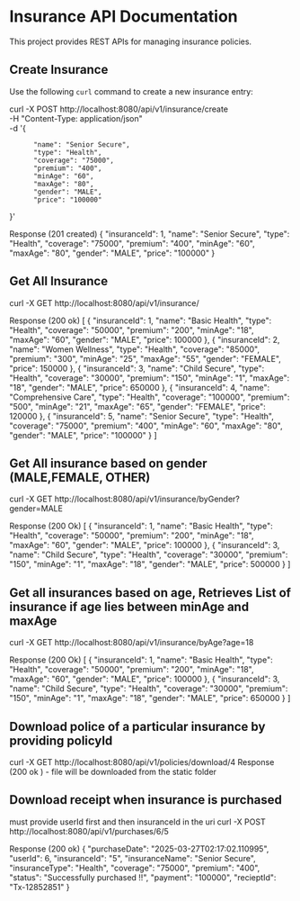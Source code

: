 # Insurance API Documentation

This project provides REST APIs for managing insurance policies.

##  Create Insurance
Use the following `curl` command to create a new insurance entry:


curl -X POST http://localhost:8080/api/v1/insurance/create \
     -H "Content-Type: application/json" \
     -d '{  

             
          "name": "Senior Secure",
          "type": "Health",
          "coverage": "75000",
          "premium": "400",
          "minAge": "60",
          "maxAge": "80",
          "gender": "MALE",
          "price": "100000"
           
}'

Response (201 created)
{
    "insuranceId": 1,
    "name": "Senior Secure",
    "type": "Health",
    "coverage": "75000",
    "premium": "400",
    "minAge": "60",
    "maxAge": "80",
    "gender": "MALE",
    "price": "100000"
}

 ## Get All Insurance
curl -X GET http://localhost:8080/api/v1/insurance/

Response (200 ok)
[
    {
        "insuranceId": 1,
        "name": "Basic Health",
        "type": "Health",
        "coverage": "50000",
        "premium": "200",
        "minAge": "18",
        "maxAge": "60",
        "gender": "MALE",
        "price": 100000
    },
    {
        "insuranceId": 2,
        "name": "Women Wellness",
        "type": "Health",
        "coverage": "85000",
        "premium": "300",
        "minAge": "25",
        "maxAge": "55",
        "gender": "FEMALE",
        "price": 150000
    },
    {
        "insuranceId": 3,
        "name": "Child Secure",
        "type": "Health",
        "coverage": "30000",
        "premium": "150",
        "minAge": "1",
        "maxAge": "18",
        "gender": "MALE",
        "price": 650000
    },
    {
        "insuranceId": 4,
        "name": "Comprehensive Care",
        "type": "Health",
        "coverage": "100000",
        "premium": "500",
        "minAge": "21",
        "maxAge": "65",
        "gender": "FEMALE",
        "price": 120000
    },
    {
        "insuranceId": 5,
        "name": "Senior Secure",
        "type": "Health",
        "coverage": "75000",
        "premium": "400",
        "minAge": "60",
        "maxAge": "80",
        "gender": "MALE",
        "price": "100000"
    }
]

##  Get All insurance based on gender (MALE,FEMALE, OTHER)
curl -X GET http://localhost:8080/api/v1/insurance/byGender?gender=MALE

Response (200 Ok)
[
    {
        "insuranceId": 1,
        "name": "Basic Health",
        "type": "Health",
        "coverage": "50000",
        "premium": "200",
        "minAge": "18",
        "maxAge": "60",
        "gender": "MALE",
        "price": 100000
    },
    {
        "insuranceId": 3,
        "name": "Child Secure",
        "type": "Health",
        "coverage": "30000",
        "premium": "150",
        "minAge": "1",
        "maxAge": "18",
        "gender": "MALE",
        "price": 500000
    }
]

## Get all insurances based on age, Retrieves List of insurance if age lies between minAge and maxAge

curl -X GET http://localhost:8080/api/v1/insurance/byAge?age=18

Response (200 Ok)
[
    {
        "insuranceId": 1,
        "name": "Basic Health",
        "type": "Health",
        "coverage": "50000",
        "premium": "200",
        "minAge": "18",
        "maxAge": "60",
        "gender": "MALE",
        "price": 100000
    },
    {
        "insuranceId": 3,
        "name": "Child Secure",
        "type": "Health",
        "coverage": "30000",
        "premium": "150",
        "minAge": "1",
        "maxAge": "18",
        "gender": "MALE",
        "price": 650000
    }
]

## Download police of a particular insurance by providing policyId
curl -X GET http://localhost:8080/api/v1/policies/download/4
Response (200 ok ) -  file will be downloaded from the static folder




## Download receipt when insurance is purchased
must provide userId first and then insuranceId in the uri
curl -X POST  http://localhost:8080/api/v1/purchases/6/5 

Response (200 ok)
{
    "purchaseDate": "2025-03-27T02:17:02.110995",
    "userId": 6,
    "insuranceId": "5",
    "insuranceName": "Senior Secure",
    "insuranceType": "Health",
    "coverage": "75000",
    "premium": "400",
    "status": "Successfully purchased !!",
    "payment": "100000",
    "recieptId": "Tx-12852851"
}
